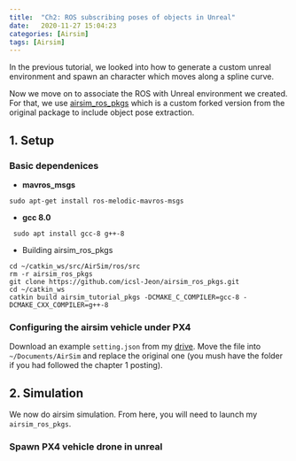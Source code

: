 ```yaml
---
title:  "Ch2: ROS subscribing poses of objects in Unreal"
date:   2020-11-27 15:04:23
categories: [Airsim]
tags: [Airsim]
---
```

In the previous tutorial, we looked into how to generate a custom unreal environment and spawn an character which moves along a spline curve. 

Now we move on to associate the ROS with Unreal environment we created. For that, we use [airsim_ros_pkgs](https://github.com/icsl-Jeon/airsim_ros_pkgs) which is a custom forked version from the original package to include object pose extraction. 

## 1. Setup

### Basic dependenices 

* **mavros_msgs** 

```
sudo apt-get install ros-melodic-mavros-msgs  
```

* **gcc 8.0** 

```
 sudo apt install gcc-8 g++-8
```

* Building  airsim_ros_pkgs

```
cd ~/catkin_ws/src/AirSim/ros/src
rm -r airsim_ros_pkgs
git clone https://github.com/icsl-Jeon/airsim_ros_pkgs.git
cd ~/catkin_ws
catkin build airsim_tutorial_pkgs -DCMAKE_C_COMPILER=gcc-8 -DCMAKE_CXX_COMPILER=g++-8
```

### Configuring the airsim vehicle under PX4 

Download an example `setting.json` from my [drive](https://drive.google.com/file/d/1O5jBOMDusBs9tLmFTPET7cEZeFa1wUUE/view?usp=sharing). Move the file into `~/Documents/AirSim` and replace the original one (you mush have the folder if you had followed the chapter 1 posting). 


## 2. Simulation 

We now do airsim simulation. From here, you will need to launch my `airsim_ros_pkgs`. 

### Spawn PX4 vehicle drone in unreal 




